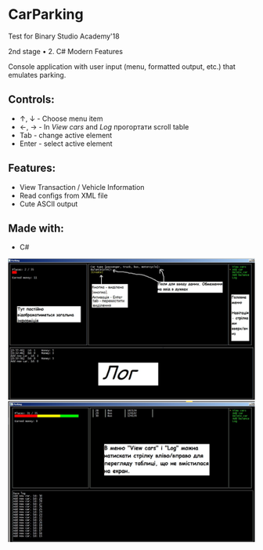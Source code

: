 # CarParking
Test for Binary Studio Academy'18

2nd stage • 2. C# Modern Features

Console application with user input (menu, formatted output, etc.) that emulates parking.

## Controls:
* ↑, ↓ - Choose menu item
* ←, → - In _View cars_ and _Log_ прогортати scroll table
* Tab - change active element
* Enter - select active element

## Features:
 * View Transaction / Vehicle Information
 * Read configs from XML file
 * Cute ASCII output

## Made with:
 * C#

![](readme/img1.jpg)
![](readme/img2.jpg)
